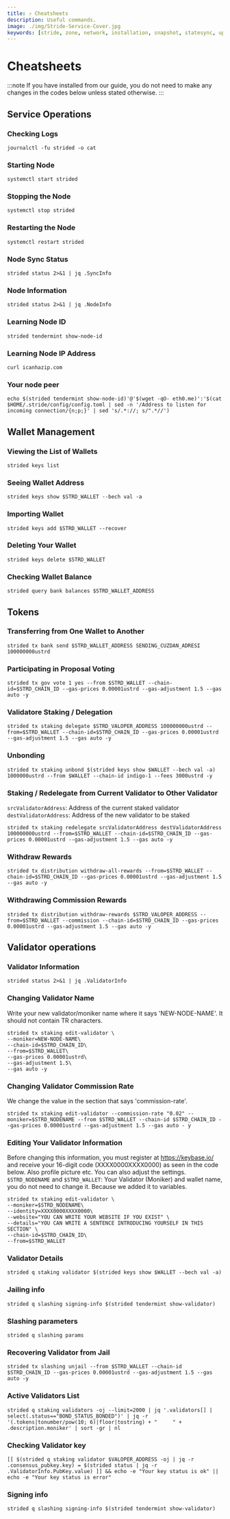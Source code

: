 ```yaml
---
title: ⤴️ Cheatsheets
description: Useful commands.
image: ./img/Stride-Service-Cover.jpg
keywords: [stride, zone, network, installation, snapshot, statesync, update]
---
```


# Cheatsheets 
:::note
If you have installed from our guide, you do not need to make any changes in the codes below unless stated otherwise.
:::

## Service Operations

### Checking Logs
```
journalctl -fu strided -o cat
```

### Starting Node
```
systemctl start strided
```

### Stopping the Node
```
systemctl stop strided
```

### Restarting the Node
```
systemctl restart strided
```

### Node Sync Status
```
strided status 2>&1 | jq .SyncInfo
```

### Node Information
```
strided status 2>&1 | jq .NodeInfo
```

### Learning Node ID
```
strided tendermint show-node-id
```

### Learning Node IP Address
```
curl icanhazip.com
```

### Your node peer
```
echo $(strided tendermint show-node-id)'@'$(wget -qO- eth0.me)':'$(cat $HOME/.stride/config/config.toml | sed -n '/Address to listen for incoming connection/{n;p;}' | sed 's/.*://; s/".*//')
```

## Wallet Management

### Viewing the List of Wallets
```
strided keys list
```

### Seeing Wallet Address
```
strided keys show $STRD_WALLET --bech val -a
```

### Importing Wallet
```
strided keys add $STRD_WALLET --recover
```

### Deleting Your Wallet
```
strided keys delete $STRD_WALLET
```

### Checking Wallet Balance
```
strided query bank balances $STRD_WALLET_ADDRESS
```

## Tokens

### Transferring from One Wallet to Another
```
strided tx bank send $STRD_WALLET_ADDRESS SENDING_CUZDAN_ADRESI 100000000ustrd
```

### Participating in Proposal Voting
```
strided tx gov vote 1 yes --from $STRD_WALLET --chain-id=$STRD_CHAIN_ID --gas-prices 0.00001ustrd --gas-adjustment 1.5 --gas auto -y
```

### Validatore Staking / Delegation
```
strided tx staking delegate $STRD_VALOPER_ADDRESS 100000000ustrd --from=$STRD_WALLET --chain-id=$STRD_CHAIN_ID --gas-prices 0.00001ustrd --gas-adjustment 1.5 --gas auto -y
```
### Unbonding
```
strided tx staking unbond $(strided keys show $WALLET --bech val -a) 1000000ustrd --from $WALLET --chain-id indigo-1 --fees 3000ustrd -y
```

### Staking / Redelegate from Current Validator to Other Validator
`srcValidatorAddress`: Address of the current staked validator
`destValidatorAddress`: Address of the new validator to be staked
```
strided tx staking redelegate srcValidatorAddress destValidatorAddress 100000000ustrd --from=$STRD_WALLET --chain-id=$STRD_CHAIN_ID --gas-prices 0.00001ustrd --gas-adjustment 1.5 --gas auto -y
```

### Withdraw Rewards
```
strided tx distribution withdraw-all-rewards --from=$STRD_WALLET --chain-id=$STRD_CHAIN_ID --gas-prices 0.00001ustrd --gas-adjustment 1.5 --gas auto -y
```

### Withdrawing Commission Rewards

```
strided tx distribution withdraw-rewards $STRD_VALOPER_ADDRESS --from=$STRD_WALLET --commission --chain-id=$STRD_CHAIN_ID --gas-prices 0.00001ustrd --gas-adjustment 1.5 --gas auto -y
```

## Validator operations

### Validator Information
```
strided status 2>&1 | jq .ValidatorInfo
```

### Changing Validator Name
Write your new validator/moniker name where it says 'NEW-NODE-NAME'. It should not contain TR characters.
```
strided tx staking edit-validator \
--moniker=NEW-NODE-NAME\
--chain-id=$STRD_CHAIN_ID\
--from=$STRD_WALLET\
--gas-prices 0.00001ustrd\
--gas-adjustment 1.5\
--gas auto -y
```

### Changing Validator Commission Rate
We change the value in the section that says 'commission-rate'.
```
strided tx staking edit-validator --commission-rate "0.02" --moniker=$STRD_NODENAME --from $STRD_WALLET --chain-id $STRD_CHAIN_ID --gas-prices 0.00001ustrd --gas-adjustment 1.5 --gas auto - y
```

### Editing Your Validator Information
Before changing this information, you must register at https://keybase.io/ and receive your 16-digit code (XXXX0000XXXX0000) as seen in the code below. Also profile picture etc. You can also adjust the settings.
`$STRD_NODENAME` and `$STRD_WALLET`: Your Validator (Moniker) and wallet name, you do not need to change it. Because we added it to variables.
```
strided tx staking edit-validator \
--moniker=$STRD_NODENAME\
--identity=XXXX0000XXXX0000\
--website="YOU CAN WRITE YOUR WEBSITE IF YOU EXIST" \
--details="YOU CAN WRITE A SENTENCE INTRODUCING YOURSELF IN THIS SECTION" \
--chain-id=$STRD_CHAIN_ID\
--from=$STRD_WALLET
```

### Validator Details
```
strided q staking validator $(strided keys show $WALLET --bech val -a)
```

### Jailing info
```
strided q slashing signing-info $(strided tendermint show-validator)
```

### Slashing parameters
```
strided q slashing params
```

### Recovering Validator from Jail
```
strided tx slashing unjail --from $STRD_WALLET --chain-id $STRD_CHAIN_ID --gas-prices 0.00001ustrd --gas-adjustment 1.5 --gas auto -y
```

### Active Validators List
```
strided q staking validators -oj --limit=2000 | jq '.validators[] | select(.status=="BOND_STATUS_BONDED")' | jq -r '(.tokens|tonumber/pow(10; 6)|floor|tostring) + " 	 " + .description.moniker' | sort -gr | nl
```

### Checking Validator key
```
[[ $(strided q staking validator $VALOPER_ADDRESS -oj | jq -r .consensus_pubkey.key) = $(strided status | jq -r .ValidatorInfo.PubKey.value) ]] && echo -e "Your key status is ok" || echo -e "Your key status is error"
```

### Signing info
```
strided q slashing signing-info $(strided tendermint show-validator)
```

